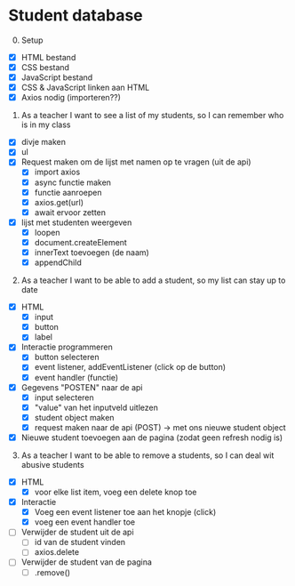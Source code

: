 # Student database

0. Setup

- [x] HTML bestand
- [x] CSS bestand
- [x] JavaScript bestand
- [x] CSS & JavaScript linken aan HTML
- [x] Axios nodig (importeren??)

1. As a teacher I want to see a list of my students, so I can remember who is in my class

- [x] divje maken
- [x] ul
- [x] Request maken om de lijst met namen op te vragen (uit de api)
  - [x] import axios
  - [x] async functie maken
  - [x] functie aanroepen
  - [x] axios.get(url)
  - [x] await ervoor zetten
- [x] lijst met studenten weergeven
  - [x] loopen
  - [x] document.createElement
  - [x] innerText toevoegen (de naam)
  - [x] appendChild

2. As a teacher I want to be able to add a student, so my list can stay up to date

- [x] HTML
  - [x] input
  - [x] button
  - [x] label
- [x] Interactie programmeren
  - [x] button selecteren
  - [x] event listener, addEventListener (click op de button)
  - [x] event handler (functie)
- [x] Gegevens "POSTEN" naar de api
  - [x] input selecteren
  - [x] "value" van het inputveld uitlezen
  - [x] student object maken
  - [x] request maken naar de api (POST) -> met ons nieuwe student object
- [x] Nieuwe student toevoegen aan de pagina (zodat geen refresh nodig is)

3. As a teacher I want to be able to remove a students, so I can deal wit abusive students

- [x] HTML
  - [x] voor elke list item, voeg een delete knop toe
- [x] Interactie
  - [x] Voeg een event listener toe aan het knopje (click)
  - [x] voeg een event handler toe
- [ ] Verwijder de student uit de api
  - [ ] id van de student vinden
  - [ ] axios.delete
- [ ] Verwijder de student van de pagina
  - [ ] .remove()
